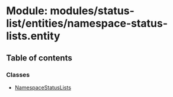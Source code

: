 # Module: modules/status-list/entities/namespace-status-lists.entity

## Table of contents

### Classes

- [NamespaceStatusLists](../classes/modules_status_list_entities_namespace_status_lists_entity.NamespaceStatusLists.md)
